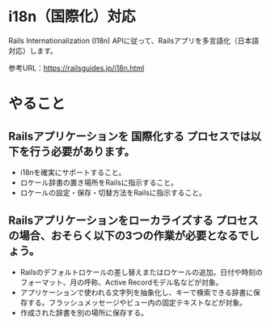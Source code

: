 # i18n（国際化）対応

Rails Internationalization (I18n) APIに従って、Railsアプリを多言語化（日本語対応）します。

参考URL：https://railsguides.jp/i18n.html

# やること

## Railsアプリケーションを 国際化する プロセスでは以下を行う必要があります。
- i18nを確実にサポートすること。
- ロケール辞書の置き場所をRailsに指示すること。
- ロケールの設定・保存・切替方法をRailsに指示すること。

## Railsアプリケーションをローカライズする プロセスの場合、おそらく以下の3つの作業が必要となるでしょう。

- Railsのデフォルトロケールの差し替えまたはロケールの追加。日付や時刻のフォーマット、月の呼称、Active Recordモデル名などが対象。
- アプリケーションで使われる文字列を抽象化し、キーで検索できる辞書に保存する。フラッシュメッセージやビュー内の固定テキストなどが対象。
- 作成された辞書を別の場所に保存する。
